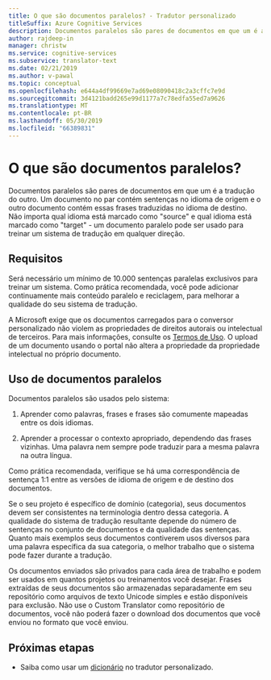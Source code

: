 ```yaml
---
title: O que são documentos paralelos? - Tradutor personalizado
titleSuffix: Azure Cognitive Services
description: Documentos paralelos são pares de documentos em que um é a tradução do outro. Um documento no par contém sentenças no idioma de origem e o outro documento contém essas frases traduzidas no idioma de destino.
author: rajdeep-in
manager: christw
ms.service: cognitive-services
ms.subservice: translator-text
ms.date: 02/21/2019
ms.author: v-pawal
ms.topic: conceptual
ms.openlocfilehash: e644a4df99669e7ad69e08090418c2a3cffc7e9d
ms.sourcegitcommit: 3d4121badd265e99d1177a7c78edfa55ed7a9626
ms.translationtype: MT
ms.contentlocale: pt-BR
ms.lasthandoff: 05/30/2019
ms.locfileid: "66389831"
---
```

# <a name="what-are-parallel-documents"></a>O que são documentos paralelos?

Documentos paralelos são pares de documentos em que um é a tradução do outro. Um documento no par contém sentenças no idioma de origem e o outro documento contém essas frases traduzidas no idioma de destino.
Não importa qual idioma está marcado como "source" e qual idioma está marcado como "target" - um documento paralelo pode ser usado para treinar um sistema de tradução em qualquer direção.

## <a name="requirements"></a>Requisitos

Será necessário um mínimo de 10.000 sentenças paralelas exclusivos para treinar um sistema. Como prática recomendada, você pode adicionar continuamente mais conteúdo paralelo e reciclagem, para melhorar a qualidade do seu sistema de tradução.

A Microsoft exige que os documentos carregados para o conversor personalizado não violem as propriedades de direitos autorais ou intelectual de terceiros. Para mais informações, consulte os [Termos de Uso](https://azure.microsoft.com/support/legal/cognitive-services-terms/).
O upload de um documento usando o portal não altera a propriedade da propriedade intelectual no próprio documento.

## <a name="use-of-parallel-documents"></a>Uso de documentos paralelos

Documentos paralelos são usados pelo sistema:

1.  Aprender como palavras, frases e frases são comumente mapeadas entre os dois idiomas.

2.  Aprender a processar o contexto apropriado, dependendo das frases vizinhas. Uma palavra nem sempre pode traduzir para a mesma palavra na outra língua.

Como prática recomendada, verifique se há uma correspondência de sentença 1:1 entre as versões de idioma de origem e de destino dos documentos.

Se o seu projeto é específico de domínio (categoria), seus documentos devem ser consistentes na terminologia dentro dessa categoria. A qualidade do sistema de tradução resultante depende do número de sentenças no conjunto de documentos e da qualidade das sentenças. Quanto mais exemplos seus documentos contiverem usos diversos para uma palavra específica da sua categoria, o melhor trabalho que o sistema pode fazer durante a tradução.

Os documentos enviados são privados para cada área de trabalho e podem ser usados em quantos projetos ou treinamentos você desejar. Frases extraídas de seus documentos são armazenadas separadamente em seu repositório como arquivos de texto Unicode simples e estão disponíveis para exclusão. Não use o Custom Translator como repositório de documentos, você não poderá fazer o download dos documentos que você enviou no formato que você enviou.



## <a name="next-steps"></a>Próximas etapas

- Saiba como usar um [dicionário](what-is-dictionary.md) no tradutor personalizado.
